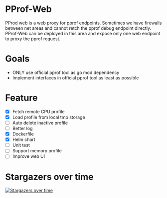 # PProf-Web

PProd web is a web proxy for pprof endpoints.
Sometimes we have firewalls between net areas and cannot retch the pprof debug endpoint directly.
PProf-Web can be deployed in this area and expose only one web endpoint to proxy the pprof request.

# Goals

- ONLY use official pprof tool as go mod dependency
- Implement interfaces in official pprof tool as least as possible

# Feature

- [x] Fetch remote CPU profile
- [x] Load profile from local tmp storage
- [ ] Auto delete inactive profile
- [ ] Better log
- [x] Dockerfile
- [x] Helm chart
- [ ] Unit test
- [ ] Support memory profile
- [ ] Improve web UI

# Stargazers over time

[![Stargazers over time](https://starchart.cc/wzxjohn/pprof-web.svg)](https://starchart.cc/wzxjohn/pprof-web)
